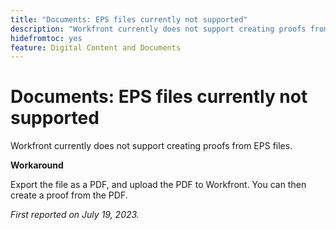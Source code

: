 ```yaml
---
title: "Documents: EPS files currently not supported"
description: "Workfront currently does not support creating proofs from EPS files."
hidefromtoc: yes
feature: Digital Content and Documents
---
```


# Documents: EPS files currently not supported

<!--WF, WFP-->

Workfront currently does not support creating proofs from EPS files.

**Workaround**

Export the file as a PDF, and upload the PDF to Workfront. You can then create a proof from the PDF.

_First reported on July 19, 2023._
